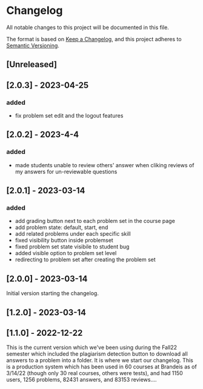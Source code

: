 # Changelog 

All notable changes to this project will be documented in this file.

The format is based on [Keep a Changelog](https://keepachangelog.com/en/1.0.0/),
and this project adheres to [Semantic Versioning](https://semver.org/spec/v2.0.0.html).

## [Unreleased]

## [2.0.3] - 2023-04-25
### added
- fix problem set edit and the logout features

## [2.0.2] - 2023-4-4
### added
- made students unable to review others' answer when cliking reviews of my answers for un-reviewable questions

## [2.0.1] - 2023-03-14
### added
- add grading button next to each problem set in the course page
- add problem state: default, start, end
- add related problems under each specific skill
- fixed visibility button inside problemset 
- fixed problem set state visibile to student bug
- added visible option to problem set level
- redirecting to problem set after creating the problem set

## [2.0.0] - 2023-03-14
Initial version starting the changelog.	
	
## [1.2.0] - 2023-03-14

## [1.1.0] - 2022-12-22

This is the current version which we've been using during the Fall22 semester
which included the plagiarism detection button to download all answers to a problem
into a folder. It is where we start our changelog. This is a production system which
has been used in 60 courses at Brandeis as of 3/14/22 (though only 30 real courses, others were tests), 
and had 1150 users, 1256 problems, 82431 answers, and 83153 reviews....

